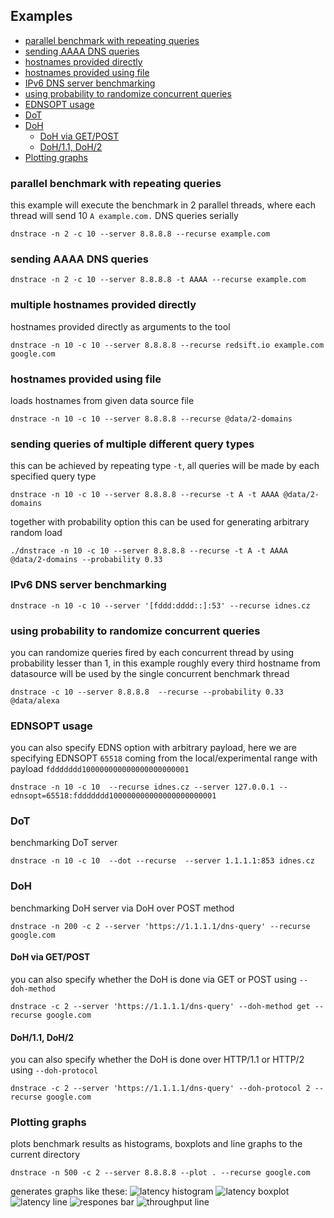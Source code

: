 ## Examples
+ [parallel benchmark with repeating queries](#parallel-benchmark-with-repeating-queries)
+ [sending AAAA DNS queries](#sending-AAAA-DNS-queries)
+ [hostnames provided directly](#multiple-hostnames-provided-directly)
+ [hostnames provided using file](#hostnames-provided-using-file)
+ [IPv6 DNS server benchmarking](#ipv6-dns-server-benchmarking)
+ [using probability to randomize concurrent queries](#using-probability-to-randomize-concurrent-queries)
+ [EDNSOPT usage](#ednsopt-usage)
+ [DoT](#dot)
+ [DoH](#doh)
  + [DoH via GET/POST](#doh-via-getpost)
  + [DoH/1.1, DoH/2](#doh11-doh2)
+ [Plotting graphs](#plotting-graphs)


### parallel benchmark with repeating queries
this example will execute the benchmark in 2 parallel threads, where each thread will
send 10 `A example.com.` DNS queries serially
```
dnstrace -n 2 -c 10 --server 8.8.8.8 --recurse example.com
```

### sending AAAA DNS queries
```
dnstrace -n 2 -c 10 --server 8.8.8.8 -t AAAA --recurse example.com
```

### multiple hostnames provided directly
hostnames provided directly as arguments to the tool
```
dnstrace -n 10 -c 10 --server 8.8.8.8 --recurse redsift.io example.com google.com
```

### hostnames provided using file
loads hostnames from given data source file
```
dnstrace -n 10 -c 10 --server 8.8.8.8 --recurse @data/2-domains
```

### sending queries of multiple different query types
this can be achieved by repeating type `-t`, all queries will be made by each specified query type
```
dnstrace -n 10 -c 10 --server 8.8.8.8 --recurse -t A -t AAAA @data/2-domains
```
together with probability option this can be used for generating arbitrary random load
```
./dnstrace -n 10 -c 10 --server 8.8.8.8 --recurse -t A -t AAAA @data/2-domains --probability 0.33
```

### IPv6 DNS server benchmarking
```
dnstrace -n 10 -c 10 --server '[fddd:dddd::]:53' --recurse idnes.cz
```

### using probability to randomize concurrent queries
you can randomize queries fired by each concurrent thread by using probability lesser than 1, in this example
roughly every third hostname from datasource will be used by the single concurrent benchmark thread
```
dnstrace -c 10 --server 8.8.8.8  --recurse --probability 0.33  @data/alexa
```

### EDNSOPT usage
you can also specify EDNS option with arbitrary payload, here we are specifying EDNSOPT `65518`
coming from the local/experimental range with payload `fddddddd100000000000000000000001`
```
dnstrace -n 10 -c 10  --recurse idnes.cz --server 127.0.0.1 --ednsopt=65518:fddddddd100000000000000000000001
```
### DoT
benchmarking DoT server
```
dnstrace -n 10 -c 10  --dot --recurse  --server 1.1.1.1:853 idnes.cz
```

### DoH
benchmarking DoH server via DoH over POST method
```
dnstrace -n 200 -c 2 --server 'https://1.1.1.1/dns-query' --recurse google.com
```

#### DoH via GET/POST
you can also specify whether the DoH is done via GET or POST using `--doh-method`
```
dnstrace -c 2 --server 'https://1.1.1.1/dns-query' --doh-method get --recurse google.com
```

#### DoH/1.1, DoH/2
you can also specify whether the DoH is done over HTTP/1.1 or HTTP/2 using `--doh-protocol`
```
dnstrace -c 2 --server 'https://1.1.1.1/dns-query' --doh-protocol 2 --recurse google.com
```

### Plotting graphs
plots benchmark results as histograms, boxplots and line graphs to the current directory
```
dnstrace -n 500 -c 2 --server 8.8.8.8 --plot . --recurse google.com
```
generates graphs like these:
![latency histogram](graphs/latency-hist-1627558867.png)
![latency boxplot](graphs/latency-box-1627558867.png)
![latency line](graphs/latency-line-1627558867.png)
![respones bar](graphs/responses-bar-1627558867.png)
![throughput line](graphs/throughput-line-1627558867.png)

